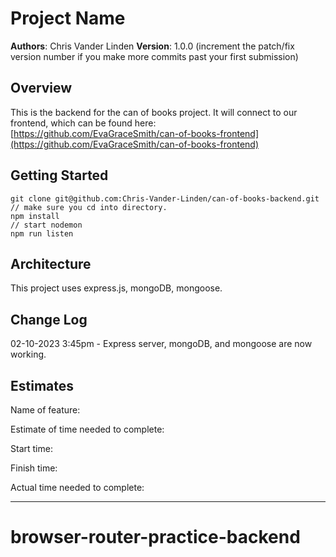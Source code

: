 # Project Name

**Authors**: Chris Vander Linden
**Version**: 1.0.0 (increment the patch/fix version number if you make more commits past your first submission)

## Overview

This is the backend for the can of books project.  It will connect to our frontend, which can be found here: [https://github.com/EvaGraceSmith/can-of-books-frontend](https://github.com/EvaGraceSmith/can-of-books-frontend)

## Getting Started

    git clone git@github.com:Chris-Vander-Linden/can-of-books-backend.git
    // make sure you cd into directory.
    npm install
    // start nodemon
    npm run listen

## Architecture

This project uses express.js, mongoDB, mongoose.

## Change Log

02-10-2023 3:45pm - Express server, mongoDB, and mongoose are now working.

## Estimates

Name of feature:

Estimate of time needed to complete:

Start time:

Finish time:

Actual time needed to complete:

---

# browser-router-practice-backend
